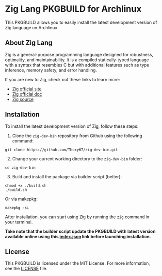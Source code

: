 # Zig Lang PKGBUILD for Archlinux

This PKGBUILD allows you to easily install the latest development version of Zig language on Archlinux.

## About Zig Lang

Zig is a general-purpose programming language designed for robustness, optimality, and maintainability. It is a compiled statically-typed language with a syntax that resembles C but with additional features such as type inference, memory safety, and error handling.

If you are new to Zig, check out these links to learn more:

- [Zig official site](https://ziglang.org/)
- [Zig official doc](https://ziglang.org/documentation/master/)
- [Zig source](https://github.com/ziglang/zig)

## Installation

To install the latest development version of Zig, follow these steps:

1. Clone the `zig-dev-bin` repository from Github using the following command:

```
git clone https://github.com/Thoxy67/zig-dev-bin.git
```

2. Change your current working directory to the `zig-dev-bin` folder:

```
cd zig-dev-bin
```

3. Build and install the package via builder script (better):

```
chmod +x ./build.sh
./build.sh
```

Or via makepkg:

```
makepkg -si
```

After installation, you can start using Zig by running the `zig` command in your terminal.

**Take note that the builder script update the PKGBUILD with latest version available online using this [index.json](https://ziglang.org/download/index.json) link before launching installation.**

## License

This PKGBUILD is licensed under the MIT License. For more information, see the [LICENSE](LICENSE) file.
